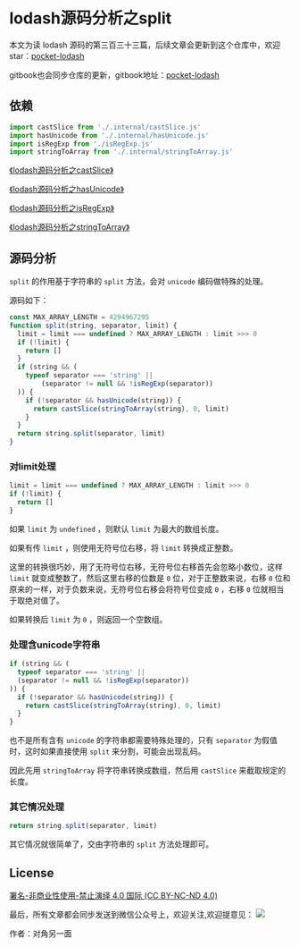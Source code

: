 # lodash源码分析之split

本文为读 lodash 源码的第三百三十三篇，后续文章会更新到这个仓库中，欢迎 star：[pocket-lodash](https://github.com/yeyuqiudeng/pocket-lodash)

gitbook也会同步仓库的更新，gitbook地址：[pocket-lodash](https://www.gitbook.com/book/yeyuqiudeng/pocket-lodash/details)

## 依赖

```javascript
import castSlice from './.internal/castSlice.js'
import hasUnicode from './.internal/hasUnicode.js'
import isRegExp from './isRegExp.js'
import stringToArray from './.internal/stringToArray.js'
```

[《lodash源码分析之castSlice》](./internal/castSlice.md)

[《lodash源码分析之hasUnicode》](./internal/hasUnicode.md)

[《lodash源码分析之isRegExp》](./isRegExp.md)

[《lodash源码分析之stringToArray》](./internal/stringToArray.md)

## 源码分析

`split` 的作用基于字符串的 `split` 方法，会对 `unicode` 编码做特殊的处理。

源码如下：

```javascript
const MAX_ARRAY_LENGTH = 4294967295
function split(string, separator, limit) {
  limit = limit === undefined ? MAX_ARRAY_LENGTH : limit >>> 0
  if (!limit) {
    return []
  }
  if (string && (
    typeof separator === 'string' ||
        (separator != null && !isRegExp(separator))
  )) {
    if (!separator && hasUnicode(string)) {
      return castSlice(stringToArray(string), 0, limit)
    }
  }
  return string.split(separator, limit)
}
```

### 对limit处理

```javascript
limit = limit === undefined ? MAX_ARRAY_LENGTH : limit >>> 0
if (!limit) {
  return []
}
```

如果 `limit` 为 `undefined` ，则默认 `limit` 为最大的数组长度。

如果有传 `limit` ，则使用无符号位右移，将 `limit` 转换成正整数。

这里的转换很巧妙，用了无符号位右移，无符号位右移首先会忽略小数位，这样 `limit` 就变成整数了，然后这里右移的位数是 `0` 位，对于正整数来说，右移 `0` 位和原来的一样，对于负数来说，无符号位右移会将符号位变成 `0` ，右移 `0` 位就相当于取绝对值了。

如果转换后 `limit` 为 `0` ，则返回一个空数组。

### 处理含unicode字符串

```javascript
if (string && (
  typeof separator === 'string' ||
  (separator != null && !isRegExp(separator))
)) {
  if (!separator && hasUnicode(string)) {
    return castSlice(stringToArray(string), 0, limit)
  }
}
```

也不是所有含有 `unicode` 的字符串都需要特殊处理的，只有 `separator` 为假值时，这时如果直接使用 `split` 来分割，可能会出现乱码。

因此先用 `stringToArray` 将字符串转换成数组，然后用 `castSlice` 来截取规定的长度。

### 其它情况处理

```javascript
return string.split(separator, limit)
```

其它情况就很简单了，交由字符串的 `split` 方法处理即可。

## License 

[署名-非商业性使用-禁止演绎 4.0 国际 (CC BY-NC-ND 4.0)](http://creativecommons.org/licenses/by-nc-nd/4.0/)

最后，所有文章都会同步发送到微信公众号上，欢迎关注,欢迎提意见：  ![](https://raw.githubusercontent.com/yeyuqiudeng/resource/master/images/qrcode_front-end-article.jpg) 

作者：对角另一面 

